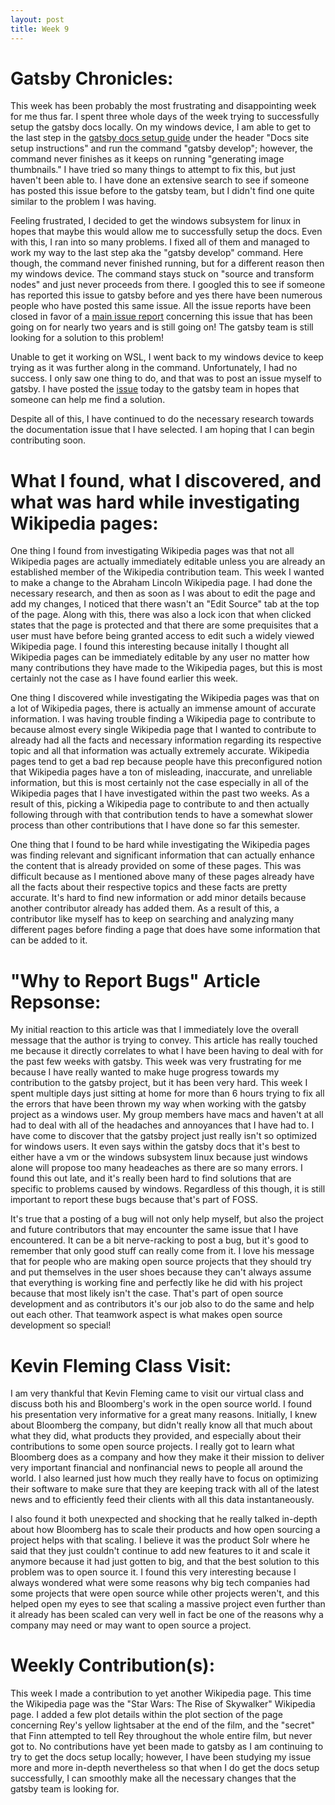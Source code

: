 ```yaml
---
layout: post
title: Week 9
---
```


# Gatsby Chronicles:
This week has been probably the most frustrating and disappointing week for me thus far. I spent three whole days of the week trying to successfully setup the gatsby docs locally. On my windows device, I am able to get to the last step in the [gatsby docs setup guide](https://www.gatsbyjs.org/contributing/docs-contributions#docs-site-setup-instructions) under the header "Docs site setup instructions" and run the command "gatsby develop"; however, the command never finishes as it keeps on running "generating image thumbnails." I have tried so many things to attempt to fix this, but just haven't been able to. I have done an extensive search to see if someone has posted this issue before to the gatsby team, but I didn't find one quite similar to the problem I was having. 

Feeling frustrated, I decided to get the windows subsystem for linux in hopes that maybe this would allow me to successfully setup the docs. Even with this, I ran into so many problems. I fixed all of them and managed to work my way to the last step aka the "gatsby develop" command. Here though, the command never finished running, but for a different reason then my windows device. The command stays stuck on "source and transform nodes" and just never proceeds from there. I googled this to see if someone has reported this issue to gatsby before and yes there have been numerous people who have posted this same issue. All the issue reports have been closed in favor of a [main issue report](https://github.com/gatsbyjs/gatsby/issues/6654) concerning this issue that has been going on for nearly two years and is still going on! The gatsby team is still looking for a solution to this problem! 

Unable to get it working on WSL, I went back to my windows device to keep trying as it was further along in the command. Unfortunately, I had no success. I only saw one thing to do, and that was to post an issue myself to gatsby. I have posted the [issue](https://github.com/gatsbyjs/gatsby/issues/22649) today to the gatsby team in hopes that someone can help me find a solution. 

Despite all of this, I have continued to do the necessary research towards the documentation issue that I have selected. I am hoping that I can begin contributing soon.


# What I found, what I discovered, and what was hard while investigating Wikipedia pages:
One thing I found from investigating Wikipedia pages was that not all Wikipedia pages are actually immediately editable unless you are already an established member of the Wikipedia contribution team. This week I wanted to make a change to the Abraham Lincoln Wikipedia page. I had done the necessary research, and then as soon as I was about to edit the page and add my changes, I noticed that there wasn't an "Edit Source" tab at the top of the page. Along with this, there was also a lock icon that when clicked states that the page is protected and that there are some prequisites that a user must have before being granted access to edit such a widely viewed Wikipedia page. I found this interesting because initally I thought all Wikipedia pages can be immediately editable by any user no matter how many contributions they have made to the Wikipedia pages, but this is most certainly not the case as I have found earlier this week.

One thing I discovered while investigating the Wikipedia pages was that on a lot of Wikipedia pages, there is actually an immense amount of accurate information. I was having trouble finding a Wikipedia page to contribute to because almost every single Wikipedia page that I wanted to contribute to already had all the facts and necessary information regarding its respective topic and all that information was actually extremely accurate. Wikipedia pages tend to get a bad rep because people have this preconfigured notion that Wikipedia pages have a ton of misleading, inaccurate, and unreliable information, but this is most certainly not the case especially in all of the Wikipedia pages that I have investigated within the past two weeks. As a result of this, picking a Wikipedia page to contribute to and then actually following through with that contribution tends to have a somewhat slower process than other contributions that I have done so far this semester.

One thing that I found to be hard while investigating the Wikipedia pages was finding relevant and significant information that can actually enhance the content that is already provided on some of these pages. This was difficult because as I mentioned above many of these pages already have all the facts about their respective topics and these facts are pretty accurate. It's hard to find new information or add minor details because another contributor already has added them. As a result of this, a contributor like myself has to keep on searching and analyzing many different pages before finding a page that does have some information that can be added to it.

# "Why to Report Bugs" Article Repsonse:
My initial reaction to this article was that I immediately love the overall message that the author is trying to convey. This article has really touched me because it directly correlates to what I have been having to deal with for the past few weeks with gatsby. This week was very frustrating for me because I have really wanted to make huge progress towards my contribution to the gatsby project, but it has been very hard. This week I spent multiple days just sitting at home for more than 6 hours trying to fix all the errors that have been thrown my way when working with the gatsby project as a windows user. My group members have macs and haven't at all had to deal with all of the headaches and annoyances that I have had to. I have come to discover that the gatsby project just really isn't so optimized for windows users. It even says within the gatsby docs that it's best to either have a vm or the windows subsystem linux because just windows alone will propose too many headeaches as there are so many errors. I found this out late, and it's really been hard to find solutions that are specific to problems caused by windows. Regardless of this though, it is still important to report these bugs because that's part of FOSS.

It's true that a posting of a bug will not only help myself, but also the project and future contributors that may encounter the same issue that I have encountered. It can be a bit nerve-racking to post a bug, but it's good to remember that only good stuff can really come from it. I love his message that for people who are making open source projects that they should try and put themselves in the user shoes because they can't always assume that everything is working fine and perfectly like he did with his project because that most likely isn't the case. That's part of open source development and as contributors it's our job also to do the same and help out each other. That teamwork aspect is what makes open source development so special!

# Kevin Fleming Class Visit:
I am very thankful that Kevin Fleming came to visit our virtual class and discuss both his and Bloomberg's work in the open source world. I found his presentation very informative for a great many reasons. Initially, I knew about Bloomberg the company, but didn't really know all that much about what they did, what products they provided, and especially about their contributions to some open source projects. I really got to learn what Bloomberg does as a company and how they make it their mission to deliver very important financial and nonfinancial news to people all around the world. I also learned just how much they really have to focus on optimizing their software to make sure that they are keeping track with all of the latest news and to efficiently feed their clients with all this data instantaneously.

I also found it both unexpected and shocking that he really talked in-depth about how Bloomberg has to scale their products and how open sourcing a project helps with that scaling. I believe it was the product Solr where he said that they just couldn't continue to add new features to it and scale it anymore because it had just gotten to big, and that the best solution to this problem was to open source it. I found this very interesting because I always wondered what were some reasons why big tech companies had some projects that were open source while other projects weren't, and this helped open my eyes to see that scaling a massive project even further than it already has been scaled can very well in fact be one of the reasons why a company may need or may want to open source a project.

# Weekly Contribution(s):
This week I made a contribution to yet another Wikipedia page. This time the Wikipedia page was the "Star Wars: The Rise of Skywalker" Wikipedia page. I added a few plot details within the plot section of the page concerning Rey's yellow lightsaber at the end of the film, and the "secret" that Finn attempted to tell Rey throughout the whole entire film, but never got to. No contributions have yet been made to gatsby as I am continuing to try to get the docs setup locally; however, I have been studying my issue more and more in-depth nevertheless so that when I do get the docs setup successfully, I can smoothly make all the necessary changes that the gatsby team is looking for.
